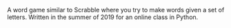 A word game similar to Scrabble where you try to make words given a set of letters. Written in the summer of 2019 for an online class in Python.
